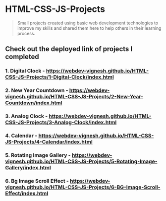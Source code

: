 # HTML-CSS-JS-Projects

> Small projects created using basic web development technologies to improve my skills and shared them here to help others in their learning process.

## Check out the deployed link of projects I completed

### 1. Digital Clock - https://webdev-vignesh.github.io/HTML-CSS-JS-Projects/1-Digital-Clock/index.html

### 2. New Year Countdown - https://webdev-vignesh.github.io/HTML-CSS-JS-Projects/2-New-Year-Countdown/index.html

### 3. Analog Clock - https://webdev-vignesh.github.io/HTML-CSS-JS-Projects/3-Analog-Clock/index.html

### 4. Calendar - https://webdev-vignesh.github.io/HTML-CSS-JS-Projects/4-Calendar/index.html

### 5. Rotating Image Gallery - https://webdev-vignesh.github.io/HTML-CSS-JS-Projects/5-Rotating-Image-Gallery/index.html

### 6. Bg Image Scroll Effect - https://webdev-vignesh.github.io/HTML-CSS-JS-Projects/6-BG-Image-Scroll-Effect/index.html
